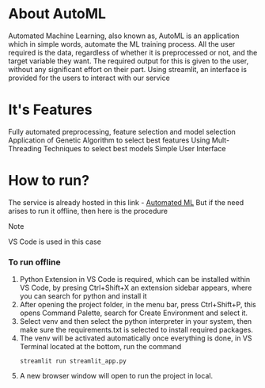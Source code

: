 # About AutoML
Automated Machine Learning, also known as, AutoML is an application which in simple words, automate the ML training process. 
All the user required is the data, regardless of whether it is preprocessed or not, 
and the target variable they want. The required output for this is given to the user, without any significant effort on their part.
Using streamlit, an interface is provided for the users to interact with our service

# It's Features
Fully automated preprocessing, feature selection and model selection
Application of Genetic Algorithm to select best features
Using Mult-Threading Techniques to select best models
Simple User Interface

# How to run?
The service is already hosted in this link - [Automated ML](https://alphabyte-automl.streamlit.app/)
But if the need arises to run it offline, then here is the procedure

> [!NOTE]
> VS Code is used in this case

### To run offline
1) Python Extension in VS Code is required, which can be installed within VS Code, by presing Ctrl+Shift+X an extension sidebar appears, where you can search for python and install it
2) After opening the project folder, in the menu bar, press Ctrl+Shift+P, this opens Command Palette, search for Create Environment and select it.
3) Select venv and then select the python interpreter in your system, then make sure the requirements.txt is selected to install required packages.
4) The venv will be activated automatically once everything is done, in VS Terminal located at the bottom, run the command
   ```
   streamlit run streamlit_app.py
   ```
5) A new browser window will open to run the project in local.
